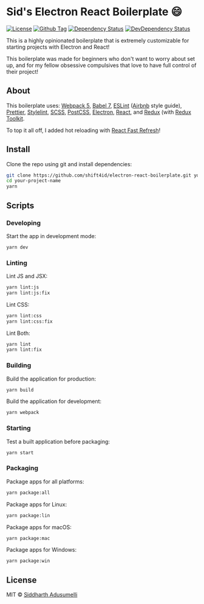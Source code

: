 # Sid's Electron React Boilerplate :smile:

[![License][github-license-image]][github-license-url]
[![Github Tag][github-tag-image]][github-tag-url]
[![Dependency Status][dependency-image]][dependency-url]
[![DevDependency Status][dev-dependency-image]][dev-dependency-url]

This is a highly opinionated boilerplate that is extremely customizable for starting projects with Electron and React!

This boilerplate was made for beginners who don't want to worry about set up, and for my fellow obsessive compulsives that love to have full control of their project!

## About
This boilerplate uses:
[Webpack 5](https://webpack.js.org/),
[Babel 7](https://babeljs.io/),
[ESLint](https://eslint.org/) ([Airbnb](https://www.npmjs.com/package/eslint-config-airbnb) style guide),
[Prettier](https://prettier.io/),
[Stylelint](https://stylelint.io/),
[SCSS](https://sass-lang.com/),
[PostCSS](https://postcss.org/),
[Electron](https://www.electronjs.org/),
[React](https://reactjs.org/),
and [Redux](https://redux.js.org/) (with [Redux Toolkit](https://redux-toolkit.js.org/).

To top it all off, I added hot reloading with [React Fast Refresh](https://www.npmjs.com/package/react-refresh)!

## Install

Clone the repo using git and install dependencies:
```bash
git clone https://github.com/shift4id/electron-react-boilerplate.git your-project-name
cd your-project-name
yarn
```

## Scripts

### Developing
Start the app in development mode:
```bash
yarn dev
```

### Linting
Lint JS and JSX:
```bash
yarn lint:js
yarn lint:js:fix
```

Lint CSS:
```bash
yarn lint:css
yarn lint:css:fix
```

Lint Both:
```bash
yarn lint
yarn lint:fix
```

### Building
Build the application for production:
```bash
yarn build
```

Build the application for development:
```bash
yarn webpack
```

### Starting
Test a built application before packaging:
```bash
yarn start
```

### Packaging
Package apps for all platforms:
```bash
yarn package:all
```

Package apps for Linux:
```bash
yarn package:lin
```

Package apps for macOS:
```bash
yarn package:mac
```

Package apps for Windows:
```bash
yarn package:win
```

## License

MIT © [Siddharth Adusumelli](https://github.com/shift4id)

[github-license-image]: https://img.shields.io/github/license/shift4id/electron-react-boilerplate
[github-license-url]: https://github.com/shift4id/electron-react-boilerplate/blob/master/LICENSE
[github-tag-image]: https://img.shields.io/github/tag/shift4id/electron-react-boilerplate.svg?label=version
[github-tag-url]: https://github.com/shift4id/electron-react-boilerplate
[dependency-image]: https://img.shields.io/david/shift4id/electron-react-boilerplate.svg
[dependency-url]: https://david-dm.org/shift4id/electron-react-boilerplate
[dev-dependency-image]: https://img.shields.io/david/dev/shift4id/electron-react-boilerplate.svg?label=devDependencies
[dev-dependency-url]: https://david-dm.org/shift4id/electron-react-boilerplate?type=dev
